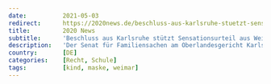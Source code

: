 ```yaml
---
date:          2021-05-03
redirect:      https://2020news.de/beschluss-aus-karlsruhe-stuetzt-sensationsurteil-aus-weimar-rechtsbeugungsvorwurf-gegen-richter-ohne-grundlage/
title:         2020 News
subtitle:      'Beschluss aus Karlsruhe stützt Sensationsurteil aus Weimar, Rechtsbeugungsvorwurf ohne Grundlage'
description:   'Der Senat für Familiensachen am Oberlandesgericht Karlsruhe hat einen Beschluss (AZ 20 WF 70/21) gefaßt, der aufzeigt, dass der Rechtsbeugungsvorwurf gegenüber dem Weimarer Familienrichter Christian Dettmar ohne Rechtsgrundlage erhoben worden ist. Das OLG Karlsruhe hat mitgeteilt, dass das Familiengericht bei einer Anregung gem. § 1666 BGB verpflichtet ist, nach pflichtgemässem Ermessen Vorermittlungen einzuleiten. Es kann […]'
country:       [DE]
categories:    [Recht, Schule]
tags:          [kind, maske, weimar]
---
```


